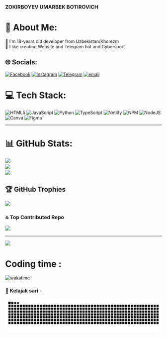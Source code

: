 ### ZOKIRBOYEV UMARBEK BOTIROVICH

# 💫 About Me:
💬 I'm 18-years old developer from Uzbekistan/Khorezm<br>💫 I like creating Website and Telegram bot and Cybersport<br>


## 🌐 Socials:
[![Facebook](https://img.shields.io/badge/Facebook-%231877F2.svg?logo=Facebook&logoColor=white)](#!) [![Instagram](https://img.shields.io/badge/Instagram-%23E4405F.svg?logo=Instagram&logoColor=white)](https://instagram.com/umarbek__z007) [![Telegram](https://img.shields.io/badge/Telegram-2CA5E0?style=for-the-badge&logo=telegram&logoColor=white)](https://t.me/umarbek_Z007) [![email](https://img.shields.io/badge/Email-D14836?logo=gmail&logoColor=white)](mailto:umarbekzakirov73@gmail.com) 

# 💻 Tech Stack:
![HTML5](https://img.shields.io/badge/html5-%23E34F26.svg?style=for-the-badge&logo=html5&logoColor=white) ![JavaScript](https://img.shields.io/badge/javascript-%23323330.svg?style=for-the-badge&logo=javascript&logoColor=%23F7DF1E) ![Python](https://img.shields.io/badge/python-3670A0?style=for-the-badge&logo=python&logoColor=ffdd54) ![TypeScript](https://img.shields.io/badge/typescript-%23007ACC.svg?style=for-the-badge&logo=typescript&logoColor=white) ![Netlify](https://img.shields.io/badge/netlify-%23000000.svg?style=for-the-badge&logo=netlify&logoColor=#00C7B7) ![NPM](https://img.shields.io/badge/NPM-%23CB3837.svg?style=for-the-badge&logo=npm&logoColor=white) ![NodeJS](https://img.shields.io/badge/node.js-6DA55F?style=for-the-badge&logo=node.js&logoColor=white) ![Canva](https://img.shields.io/badge/Canva-%2300C4CC.svg?style=for-the-badge&logo=Canva&logoColor=white) ![Figma](https://img.shields.io/badge/figma-%23F24E1E.svg?style=for-the-badge&logo=figma&logoColor=white)


----------------------------------------------------------------

# 📊 GitHub Stats:
![](https://github-readme-stats.vercel.app/api?username=otabek1980&theme=dark&hide_border=false&include_all_commits=true&count_private=true)<br/>
![](https://nirzak-streak-stats.vercel.app/?user=otabek1980&theme=dark&hide_border=false)<br/>
![](https://github-readme-stats.vercel.app/api/top-langs/?username=otabek1980&theme=dark&hide_border=false&include_all_commits=true&count_private=true&layout=compact)

## 🏆 GitHub Trophies
![](https://github-profile-trophy.vercel.app/?username=otabek1980&theme=radical&no-frame=false&no-bg=true&margin-w=4)

### 🔝 Top Contributed Repo
![](https://github-contributor-stats.vercel.app/api?username=otabek1980&limit=5&theme=dark&combine_all_yearly_contributions=true)

---
[![](https://visitcount.itsvg.in/api?id=otabek1980&icon=0&color=0)](https://visitcount.itsvg.in)

# Coding time : 
[![wakatime](https://wakatime.com/badge/user/a8fcdf47-d49d-42af-96bf-7ea8c719747a.svg)](https://wakatime.com/a8fcdf47-d49d-42af-96bf-7ea8c719747a)

### 🐍 Kelajak sari -  
<picture>
  <source media="(prefers-color-scheme: dark)" srcset="https://raw.githubusercontent.com/umarbek7/umarbek7/output/github-snake-dark.svg" />
  <source media="(prefers-color-scheme: light)" srcset="https://raw.githubusercontent.com/umarbek7/umarbek7/output/github-snake.svg" />
  <img alt="github-snake" src="https://raw.githubusercontent.com/umarbek7/umarbek7/output/github-snake.svg" />
</picture>
